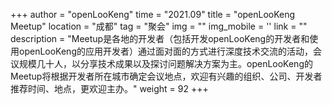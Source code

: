 +++
author = "openLooKeng"
time = "2021.09" 
title = "openLooKeng Meetup" 
location = "成都" 
tag = "聚会"
img = "" 
img_mobile = ''
link = ""
description = "Meetup是各地的开发者（包括开发openLooKeng的开发者和使用openLooKeng的应用开发者）通过面对面的方式进行深度技术交流的活动，会议规模几十人，以分享技术成果以及探讨问题解决方案为主。openLooKeng的Meetup将根据开发者所在城市确定会议地点，欢迎有兴趣的组织、公司、开发者推荐时间、地点，更欢迎主办。"
weight = 92
+++
